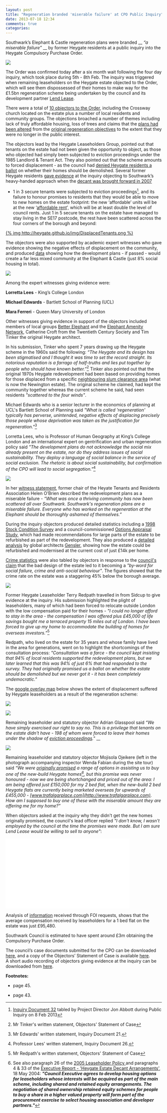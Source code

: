 ```yaml
---
layout: post
title: "Regeneration branded 'miserable failure' at CPO Public Inquiry"
date: 2013-07-18 12:34
comments: true
categories: 
---
```

Southwark’s Elephant & Castle regeneration plans were branded __ _“a miserable 
failure”_ __ by former Heygate residents at a public inquiry into the Heygate 
Compulsory Purchase Order.

![](http://betterelephant.github.io/images/IMG_3290.JPG)

The Order was confirmed today after a six month wait following the four day 
inquiry, which took place during 5th - 8th Feb. The inquiry was triggered when 
remaining leaseholders on the Heygate estate objected to the Order, which will 
see them dispossessed of their homes to make way for the £1.5bn regeneration 
scheme being undertaken by the council and its development partner [Lend 
Lease](http://lendlease.com).

There were a total of [10 objectors to the 
Order](http://www.southwark.gov.uk/download/8118/core_document_6-objection_table), 
including the Crossway church located on the estate plus a number of local 
residents and community groups. The objections broached a number of themes 
including lack of truly affordable housing, loss of trees and claims that the 
[plans had been altered](http://35percent.org/affordable-housing/) from the 
[original regeneration 
objectives](http://betterelephant.github.io/images/2004SPG.pdf) to the extent 
that they were no longer in the public interest.

The objectors lead by the Heygate Leaseholders Group, pointed out that tenants 
on the estate had not been given the opportunity to object, as those who 
objected had simply been subjected to eviction proceedings under the 1985 
Landlord & Tenant Act. They also pointed out that the scheme amounts to forced 
displacement - as the council had [denied Heygate residents a 
ballot](http://heygate.github.io/displacement.html) on whether their homes 
should be demolished. Several former Heygate residents [gave 
evidence](http://heygate.github.io/img/CPOWitnessStatements.zip) at the inquiry 
objecting to Southwark’s heavy-handed approach when the [decant was brought 
forward in 2007](http://betterelephant.github.io/images/HAPtenantsletter.pdf) 
- 1 in 3 secure tenants were subjected to eviction proceedings[^1], and its 
  failure to honour promises to residents that they would be able to move to 
new homes on the estate footprint: the new ‘affordable’ units will be at the 
new ‘[affordable 
rent](http://www.guardian.co.uk/society/2013/mar/05/social-rents-increases-break-up-communities)’, 
which will be at least double the level of council rents. Just 1 in 5 secure 
tenants on the estate have managed to stay living in the SE17 postcode, the 
rest have been scattered across the four corners of the borough and beyond:

[{% img http://heygate.github.io/img/DisplacedTenants.png %}](http://mapsengine.google.com/map/viewer?mid=zp9B4NC378BY.kEuISBfzdwZE)

The objectors were also supported by academic expert witnesses who gave evidence showing the negative effects of displacement on the community, and produced [data](http://heygate.github.io/img/tenurechangeanalysis.pdf) showing how the development plans - if passed - would create a far less mixed community at the Elephant & Castle (just 8% social housing in total).

![](http://betterelephant.github.io/images/IMG_3284.JPG)

Among the expert witnesses giving evidence were:

__Lorretta Lees__ - King’s College London

__Michael Edwards__ - Bartlett School of Planning (UCL)

__Mara Ferreri__ - Queen Mary University of London  


Other witnesses giving evidence in support of the objectors included members of 
local groups [Better Elephant](http://betterelephant.org/) and the [Elephant 
Amenity Network](http://elephantamenity.wordpress.com/), Catherine Croft from 
the Twentieth Century Society and Tim Tinker the original Heygate architect. 

In his submission, Tinker who spent 7 years drawing up the Heygate scheme in 
the 1960s said the following: _“The Heygate and its design has been stigmatised 
and I thought it was time to set the record straight. Its notorious reputation 
is a farrago of half-truths and lies put together by people who should have 
known better.”_[^2] Tinker also pointed out that the original 1970s Heygate 
redevelopment had been based on providing homes for those displaced from a 
specific [neighbouring slum clearance 
area](http://heygate.github.io/img/NewingtonEstateSlumClearanceArea.png) (what 
is now the Newington estate). The original scheme he claimed, had kept the 
community together whereas the current scheme he said, had seen residents 
_"scattered to the four winds"_. 

Michael Edwards who is a senior lecturer in the economics of planning at UCL's 
Bartlett School of Planning said _"What is called 'regeneration' typically has 
perverse, unintended, negative effects of displacing precisely those people 
whose deprivation was taken as the justification for regeneration."_[^3]

Lorretta Lees, who is Professor of Human Geography at King’s College London and 
an international expert on gentrification and urban regeneration policy said 
_"The development plans do not acknowledge the social mix already present on 
the estate, nor do they address issues of social sustainability. They deploy a 
language of social balance in the service of social exclusion. The rhetoric is 
about social sustainability, but confirmation of the CPO will lead to social 
segregation."_[^4]


![](http://heygate.github.io/img/examples/helen.jpg)

In her [witness 
statement](http://heygate.github.io/img/examples/HelenObrien.pdf), former chair 
of the Heyate Tenants and Residents Association Helen O’Brien described the 
redevelopment plans as a miserable failure - _“What was once a thriving 
community has now been scattered all over Southwark. Southwark's regeneration 
plans are a miserable failure. Everyone who has worked on the regeneration at 
the Elephant should be thoroughly ashamed of themselves.”_

During the inquiry objectors produced detailed statistics including a [1998 
Stock Condition 
Survey](http://betterelephant.github.io/blog/2012/12/23/1998-southwark-housing-stock-survey/) 
and a council-commissioned [Options Appraisal 
Study](http://heygate.herokuapp.com/monthly-roundup/1998-allot-and-max-survey.html), 
which had made recommendations for large parts of the estate to be refurbished 
as part of the redevelopment. They also produced a [detailed 
analysis](http://heygateestate.wordpress.com/) by global architects 
[Gensler](http://gensler.com/), showing how the estate could be refurbished and 
modernised at the current cost of just £14k per home.
      
[Crime 
statistics](http://betterelephant.github.io/images/HeygateCrimeStats.pdf) were 
also tabled by objectors in response to the [council's 
claim](http://www.youtube.com/watch?v=87Yg_SJoPjw) that the bad design of the 
estate led to it becoming a _"by-word for social failure, crime and anti-social 
behaviour"_. The figures showed that the crime rate on the estate was a 
staggering 45% below the borough average. 

![](http://heygate.github.io/img/TerryRedpath.jpg)

Former Heygate Leaseholder Terry Redpath travelled in from Sidcup to give 
evidence at the inquiry. His submission highlighted the plight of leaseholders, 
many of which had been forced to relocate outside London with the low 
compensation paid for their homes - _"I could no longer afford to stay in the 
area - the compensation I was offered plus £45,000 of life savings bought me a 
terraced property 15 miles out of London. I have been forced to give up my home 
to accommodate the building of homes for overseas investors.”_[^5]

Redpath, who lived on the estate for 35 years and whose family have lived in 
the area for generations, went on to highlight the shortcomings of the 
consultation process: _"Consultation was a farce - the council kept insisting 
that 94% of local residents supported the redevelopment plans, but we later 
learned that this was 94% of just 6% that had responded to the survey.  They 
had originally promised us a ballot on whether the estate should be demolished 
but we never got it - it has been completely undemocratic."_

The [google overlay map](https://maps.google.co.uk/maps/ms?msid=206540700955382422085.0004ddeb74e646a7276ee&msa=0) below shows the extent of displacement suffered by Heygate leaseholders as a result of the regeneration scheme:  

![](http://betterelephant.github.io/images/LeaseholderDisplacement1.png)

![](http://betterelephant.github.io/images/IMG_3286.JPG)

Remaining leaseholder and statutory objector Adrian Glasspool said _“We have 
simply exercised our right to say no. This is a privilege that tenants on the 
estate didn't have - 198 of whom were forced to leave their homes under the 
shadow of [eviction 
proceedings](http://betterelephant.github.io/images/jonabbottCPOinquiry8Feb2013.pdf)."_ 
__


![](http://2.bp.blogspot.com/-2ZJgFmnm42M/URLp52OPDEI/AAAAAAAAA9w/03rzKuUo-Js/s400/2013-02-06+10.18.46+HDR+copy.jpg)
 
Remaining leaseholder and statutory objector Mojisola Ojeikere (left in the 
photograph accompanying inspector Wenda Fabian during the site tour) said _“We 
were [originally promised](http://heygate.github.io/img/Appendix8.pdf) a range 
of options in assisting us to buy one of the new-build Heygate homes[^6], but 
this promise was never honoured - now we are being shortchanged and priced out 
of the area: I am being offered just £150,000 for my 2 bed flat, when the 
new-build 2 bed Heygate flats are currently being marketed overseas for upwards 
of £455,000 - [www.trafalgarplace.com](http://www.trafalgarplace.com).
How am I supposed to buy one of these with the miserable amount they are 
offering me for my home?”_ 

When objectors asked at the inquiry why they didn't get the new homes 
originally promised, the council's lead officer replied _"I don't know, I 
wasn't employed by the council at the time the promises were made. But I am 
sure Lend Lease would be willing to sell to anyone"_:
<iframe width="400" height="225" src="//www.youtube.com/embed/bLIg4xGZrPI" frameborder="0" align="center" allowfullscreen></iframe>

Analysis of [information](http://heygate.github.io/img/LBSHeygateacquisitionsOct2012.xls) received through FOI requests, shows that the average compensation received by leaseholders for a 1 bed flat on the estate was just £95,480.

Southwark Council is estimated to have spent around £3m obtaining the Compulsory Purchase Order.

The council’s case documents submitted for the CPO can be downloaded 
[here](http://www.southwark.gov.uk/downloads/download/3287/heygate_compulsory_purchase-core_documents_and_proofs_of_evidence_list), 
and a copy of the Objectors’ Statement of Case is available 
[here](http://betterelephant.github.io/images/HeygateCPOStatementOfCaseFinal.pdf).  
A short audio recording of objectors giving evidence at the inquiry can be 
downloaded from [here](http://heygate.github.io/img/CPORichardLee.mp3). 

__Footnotes:__
[^1]: <a 
  href="http://betterelephant.github.com/images/jonabbottCPOinquiry8Feb2013.pdf">Inquiry 
Document 32</a> tabled by Project Director Jon Abbott during Public Inquiry on 
8 Feb 2013
[^2]: Mr Tinker's written statement, Objectors' Statement of Case 
- page 45.
[^3]: Mr Edwards' written statement, Inquiry Document 21.
[^4]: Professor Lees' written statement, Inquiry Document 26.
[^5]: Mr Redpath's written statement, Objectors' Statement of Case 
- page 43.
[^6]: See also paragraph 26 of the <a 
  href="http://heygate.github.io/img/leaseholderpolicy7.png">2005 Leaseholder 
Policy </a>and paragraphs 4 & 33 of the <a 
href="http://heygate.github.io/img/18May2004.pdf">Executive Report - 'Heygate 
Estate Decant Arrangements'</a>, 18 May 2004: <b><i>"Council Executive agrees 
to develop housing options for leaseholders whose interests will be acquired as 
part of the main scheme, including shared and retained equity arrangements. The 
negotiation of shared ownership retained equity schemes for people to buy a 
share in a higher valued property will form part of the procurement exercise to 
select housing association and developer partners."</i></b>



